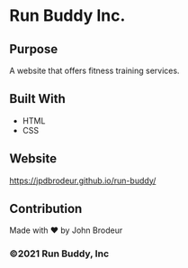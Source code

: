 # Run Buddy Inc.

## Purpose
A website that offers fitness training services.

## Built With
* HTML
* CSS

## Website
https://jpdbrodeur.github.io/run-buddy/

## Contribution
Made with ❤️ by John Brodeur

### ©️2021 Run Buddy, Inc 
